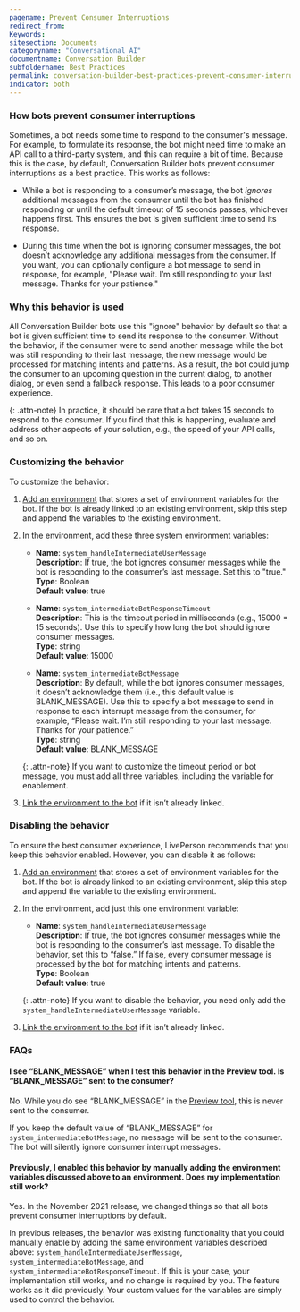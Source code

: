 ```yaml
---
pagename: Prevent Consumer Interruptions
redirect_from:
Keywords:
sitesection: Documents
categoryname: "Conversational AI"
documentname: Conversation Builder
subfoldername: Best Practices
permalink: conversation-builder-best-practices-prevent-consumer-interruptions.html
indicator: both
---
```


### How bots prevent consumer interruptions

Sometimes, a bot needs some time to respond to the consumer's message. For example, to formulate its response, the bot might need time to make an API call to a third-party system, and this can require a bit of time. Because this is the case, by default, Conversation Builder bots prevent consumer interruptions as a best practice. This works as follows:

* While a bot is responding to a consumer’s message, the bot *ignores* additional messages from the consumer until the bot has finished responding or until the default timeout of 15 seconds passes, whichever happens first. This ensures the bot is given sufficient time to send its response.

* During this time when the bot is ignoring consumer messages, the bot doesn’t acknowledge any additional messages from the consumer. If you want, you can optionally configure a bot message to send in response, for example, "Please wait. I’m still responding to your last message. Thanks for your patience."

### Why this behavior is used

All Conversation Builder bots use this "ignore" behavior by default so that a bot is given sufficient time to send its response to the consumer. Without the behavior, if the consumer were to send another message while the bot was still responding to their last message, the new message would be processed for matching intents and patterns. As a result, the bot could jump the consumer to an upcoming question in the current dialog, to another dialog, or even send a fallback response. This leads to a poor consumer experience.

{: .attn-note}
In practice, it should be rare that a bot takes 15 seconds to respond to the consumer. If you find that this is happening, evaluate and address other aspects of your solution, e.g., the speed of your API calls, and so on.

### Customizing the behavior

To customize the behavior:

1. [Add an environment](conversation-builder-environment-variables.html#add-environment-variables) that stores a set of environment variables for the bot. If the bot is already linked to an existing environment, skip this step and append the variables to the existing environment.
2. In the environment, add these three system environment variables:

    * **Name**: `system_handleIntermediateUserMessage`<br>
    **Description**: If true, the bot ignores consumer messages while the bot is responding to the consumer’s last message. Set this to "true."<br>
    **Type**: Boolean<br>
    **Default value**: true

    * **Name**: `system_intermediateBotResponseTimeout`<br>
    **Description**: This is the timeout period in milliseconds (e.g., 15000 = 15 seconds). Use this to specify how long the bot should ignore consumer messages.<br>
    **Type**: string<br>
    **Default value**: 15000

    * **Name**: `system_intermediateBotMessage`<br>
    **Description**: By default, while the bot ignores consumer messages, it doesn’t acknowledge them (i.e., this default value is BLANK_MESSAGE). Use this to specify a bot message to send in response to each interrupt message from the consumer, for example, “Please wait. I’m still responding to your last message. Thanks for your patience.”<br>
    **Type**: string<br>
    **Default value**: BLANK_MESSAGE

    {: .attn-note}
    If you want to customize the timeout period or bot message, you must add all three variables, including the variable for enablement.

3. [Link the environment to the bot](conversation-builder-environment-variables.html#link-environment-variables-to-a-bot) if it isn’t already linked.

### Disabling the behavior

To ensure the best consumer experience, LivePerson recommends that you keep this behavior enabled. However, you can disable it as follows:

1. [Add an environment](conversation-builder-environment-variables.html#add-environment-variables) that stores a set of environment variables for the bot. If the bot is already linked to an existing environment, skip this step and append the variable to the existing environment.
2. In the environment, add just this one environment variable:

    * **Name**: `system_handleIntermediateUserMessage`<br>
    **Description**: If true, the bot ignores consumer messages while the bot is responding to the consumer’s last message. To disable the behavior, set this to “false.”  If false, every consumer message is processed by the bot for matching intents and patterns.<br>
    **Type**: Boolean<br>
    **Default value**: true

    {: .attn-note}
    If you want to disable the behavior, you need only add the `system_handleIntermediateUserMessage` variable.

3. [Link the environment to the bot](conversation-builder-environment-variables.html#link-environment-variables-to-a-bot) if it isn’t already linked.

### FAQs

#### I see “BLANK_MESSAGE” when I test this behavior in the Preview tool. Is “BLANK_MESSAGE” sent to the consumer?

No. While you do see “BLANK_MESSAGE” in the [Preview tool](conversation-builder-testing-deployment-previewing.html), this is never sent to the consumer.

If you keep the default value of “BLANK_MESSAGE” for `system_intermediateBotMessage`, no message will be sent to the consumer. The bot will silently ignore consumer interrupt messages.

#### Previously, I enabled this behavior by manually adding the environment variables discussed above to an environment. Does my implementation still work?

Yes. In the November 2021 release, we changed things so that all bots prevent consumer interruptions by default.

In previous releases, the behavior was existing functionality that you could manually enable by adding the same environment variables described above: `system_handleIntermediateUserMessage`, `system_intermediateBotMessage`, and `system_intermediateBotResponseTimeout`. If this is your case, your implementation still works, and no change is required by you. The feature works as it did previously. Your custom values for the variables are simply used to control the behavior.